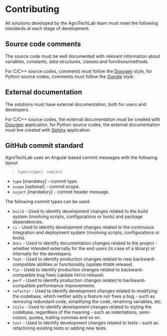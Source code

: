 # Contributing

All solutions developed by the AgroTechLab team must meet the following standards at each stage of development.

## Source code comments

The source code must be well documented with relevant information about variables, constants, data structures, classes and functions/methods.

For C/C++ source codes, comments must follow the [Doxygen](https://www.doxygen.nl/) style, for Python source codes, comments must follow the [Google](https://google.github.io/styleguide/pyguide.html) style.

## External documentation

The solutions must have external documentation, both for users and developers.

For C/C++ source codes, the external documentation must be created with [Doxygen](https://www.doxygen.nl/) application, for Python source codes, the external documentation must bre created with [Sphinx](https://www.sphinx-doc.org/en/master/) application.

## GitHub commit standard

AgroTechLab uses an Angular based commit messages with the following layout 

> ```type(scope): subject```

- ```type``` [mandatoy] - commit type. 
- ```scope``` [optional] - commit scope.
- ```suject``` [mandatory] - commit header message.

The following commit types can be used:

- ```build``` - Used to identify development changes related to the build system (involving scripts, configurations or tools) and package dependencies.
- ```ci``` - Used to identify development changes related to the continuous integration and deployment system (involving scripts, configurations or tools).
- ```docs``` - Used to identify documentation changes related to the project - whether intended externally for the end users (in case of a library) or internally for the developers.
- ```feat``` - Used to identify production changes related to new backward-compatible abilities or functionality (update ```MINOR``` release).
- ```fix``` - Used to identify production changes related to backward-compatible bug fixes (update ```PATCH``` release).
- ```perf``` - Used to identify production changes related to backward-compatible performance improvements.
- ```refactor``` - Used to identify development changes related to modifying the codebase, which neither adds a feature nor fixes a bug - such as removing redundant code, simplifying the code, renaming variables, etc.
- ```style``` - Used to identify development changes related to styling the codebase, regardless of the meaning - such as indentations, semi-colons, quotes, trailing commas and so on.
- ```test``` - Used to identify development changes related to tests - such as refactoring existing tests or adding new tests.